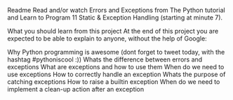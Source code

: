 Readme
Read and/or watch Errors and Exceptions from The Python tutorial and Learn to Program 11 Static & Exception Handling (starting at minute 7).

What you should learn from this project
At the end of this project you are expected to be able to explain to anyone, without the help of Google:

Why Python programming is awesome (dont forget to tweet today, with the hashtag #pythoniscool :))
Whats the difference between errors and exceptions
What are exceptions and how to use them
When do we need to use exceptions
How to correctly handle an exception
Whats the purpose of catching exceptions
How to raise a builtin exception
When do we need to implement a clean-up action after an exception